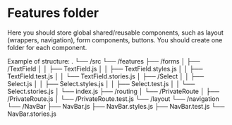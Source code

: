 # Features folder

Here you should store global shared/reusable components, such as layout (wrappers, navigation), form components, buttons. You should create one folder for each component.

Example of structure: 
.
└── /src
    └── /features
        ├── /forms
        │   ├── /TextField
        │   │   ├── TextField.js
        │   │   ├── TextField.styles.js
        │   │   ├── TextField.test.js
        │   │   └── TextField.stories.js
        │   ├── /Select
        │   │   ├── Select.js
        │   │   ├── Select.styles.js
        │   │   ├── Select.test.js
        │   │   └── Select.stories.js
        │   └── index.js
        ├── /routing
        │   └── /PrivateRoute
        │       ├── /PrivateRoute.js
        │       └── /PrivateRoute.test.js
        └── /layout
            └── /navigation
                └── /NavBar
                    ├── NavBar.js
                    ├── NavBar.styles.js
                    ├── NavBar.test.js
                    └── NavBar.stories.js
